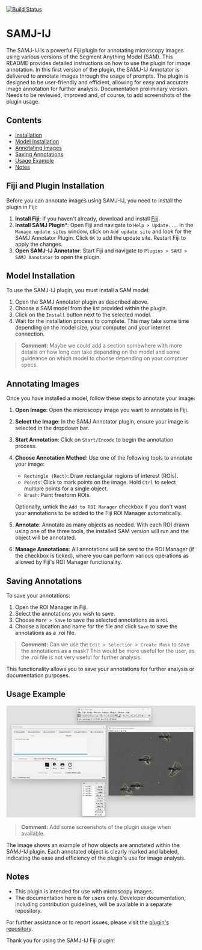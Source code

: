[![Build Status](https://github.com/segment-anything-models-java/SAMJ-IJ/actions/workflows/build.yml/badge.svg)](https://github.com/segment-anything-models-java/SAMJ-IJ/actions/workflows/build.yml)


# SAMJ-IJ

The SAMJ-IJ is a powerful Fiji plugin for annotating microscopy images using various versions of the Segment Anything Model (SAM). This README provides detailed instructions on how to use the plugin for image annotation. In this first version of the plugin, the SAMJ-IJ Annotator is delivered to annotate images through the usage of prompts. The plugin is designed to be user-friendly and efficient, allowing for easy and accurate image annotation for further analysis.
Documentation preliminary version. Needs to be reviewed, improved and, of course, to add screenshots of the plugin usage.

## Contents
- [Installation](#installation)
- [Model Installation](#model-installation)
- [Annotating Images](#annotating-images)
- [Saving Annotations](#saving-annotations)
- [Usage Example](#usage-example)
- [Notes](#notes)

## Fiji and Plugin Installation

Before you can annotate images using SAMJ-IJ, you need to install the plugin in Fiji:

1. **Install Fiji**: If you haven't already, download and install [Fiji](https://fiji.sc/).
2. **Install SAMJ Plugin***: Open Fiji and navigate to `Help > Update...`. In the `Manage update sites` window, click on `Add update site` and look for the SAMJ Annotator Plugin. Click `OK` to add the update site. Restart Fiji to apply the changes.
3. **Open SAMJ-IJ Annotator**: Start Fiji and navigate to `Plugins > SAMJ > SAMJ Annotator` to open the plugin.

## Model Installation

To use the SAMJ-IJ plugin, you must install a SAM model:

1. Open the SAMJ Annotator plugin as described above.
2. Choose a SAM model from the list provided within the plugin.
3. Click on the `Install` button next to the selected model.
4. Wait for the installation process to complete. This may take some time depending on the model size, your computer and your internet connection.
> **Comment:** Maybe we could add a section somewhere with more details on how long can take depending on the model and some guideance on which model to choose depending on your comptuer specs.

## Annotating Images

Once you have installed a model, follow these steps to annotate your image:

1. **Open Image**: Open the microscopy image you want to annotate in Fiji.
2. **Select the Image**: In the SAMJ Annotator plugin, ensure your image is selected in the dropdown bar.
3. **Start Annotation**: Click on `Start/Encode` to begin the annotation process.
4. **Choose Annotation Method**: Use one of the following tools to annotate your image:
   - `Rectangle (Rect)`: Draw rectangular regions of interest (ROIs).
   - `Points`: Click to mark points on the image. Hold `Ctrl` to select multiple points for a single object.
   - `Brush`: Paint freeform ROIs.

   Optionally, untick the `Add to ROI Manager` checkbox if you don't want your annotations to be added to the Fiji ROI Manager automatically.
5. **Annotate**: Annotate as many objects as needed. With each ROI drawn using one of the three tools, the installed SAM version will run and the object will be annotated.
6. **Manage Annotations**: All annotations will be sent to the ROI Manager (if the checkbox is ticked), where you can perform various operations as allowed by Fiji's ROI Manager functionality.

## Saving Annotations

To save your annotations:

1. Open the ROI Manager in Fiji.
2. Select the annotations you wish to save.
3. Choose `More > Save` to save the selected annotations as a roi.
4. Choose a location and name for the file and click `Save` to save the annotations as a .roi file.
> **Comment:** Can we use the `Edit > Selection > Create Mask` to save the annotations as a mask? This would be more useful for the user, as the .roi file is not very useful for further analysis.

This functionality allows you to save your annotations for further analysis or documentation purposes.

## Usage Example

![Usage Example](images/usage-example.png)
> **Comment:** Add some screenshots of the plugin usage when available.

The image shows an example of how objects are annotated within the SAMJ-IJ plugin. Each annotated object is clearly marked and labeled, indicating the ease and efficiency of the plugin's use for image analysis.

## Notes

- This plugin is intended for use with microscopy images.
- The documentation here is for users only. Developer documentation, including contribution guidelines, will be available in a separate repository.

For further assistance or to report issues, please visit the [plugin's repository](https://github.com/segment-anything-models-java/SAMJ-IJ).

Thank you for using the SAMJ-IJ Fiji plugin!
